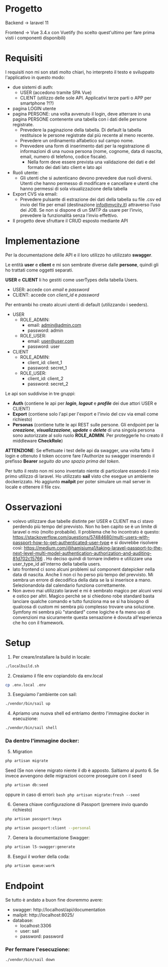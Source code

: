 # Progetto
Backend -> laravel 11

Frontend -> Vue 3.4.x con Vuetify (ho scelto quest'ultimo per fare prima visti i componenti disponibili)

# Requisiti
I requisiti non mi son stati molto chiari, ho interpreto il testo e sviluppato l'applicativo in questo modo:
- due sistemi di auth: 
  - USER (accedono tramite SPA Vue)
  - CLIENT (utilizzo delle sole API. Applicativi terze parti o APP per smartphone ?!?)
- pagina LOGIN utente
- pagina PERSONE: una volta avvenuto il login, deve atterrare in una pagina PERSONE contenente una tabella con i dati delle persone registrate. 
  - Prevedere la paginazione della tabella. Di default la tabella restituisce le persone registrate dal più recente al meno recente. 
  - Prevedere un ordinamento alfabetico sul campo nome. 
  - Prevvedere una form di inserimento dati per la registrazione di informazioni di una nuova persona (nome, cognome, data di nascita, email, numero di telefono, codice fiscale). 
    - Nella form deve essere prevista una validazione dei dati e del formato dei dati lato client e lato api
- Ruoli utente: 
  - Gli utenti che si autenticano devono prevedere due ruoli diversi. Utenti che hanno permesso di modificare e cancellare e utenti che hanno permessi di sola visualizzazione della tabella
- Export CVS via email:
  - Prevedere pulsante di estrazione dei dati della tabella su file .csv ed invio del file per email (destinazione info@mycity.it) attraverso l’uso dei JOB. Se non si dispone di un SMTP da usare per l’invio, prevedere la funzionalità senza l’invio effettivo.
- Il progetto deve sfruttare il CRUD esposto mediante API
 
# Implementazione
Per la documentazione delle API e il loro utilizzo ho utilizzato **swagger**.

Le entità **user** e **client** e mi son sembrate diverse dalle **persone**, quindi gli ho trattati come oggetti separati.

**USER** e **CLIENT** li ho gestiti come userTypes della tabella Users.
- USER: accede con _email_ e _password_
- CLIENT: accede con _client_id_ e _password_

Per entrambi ho creato alcuni utenti di default (utilizzando i seeders).
  - USER
    - ROLE_ADMIN: 
      - email: admin@admin.com
      - password: admin
    - ROLE_USER:
      - email: user@user.com
      - password: user
  - CLIENT
    - ROLE_ADMIN:
      - client_id: client_1
      - password: secret_1
    - ROLE_USER:
      - client_id: client_2
      - password: secret_2

Le api son suddivise in tre gruppi:
- **Auth** (contiene le api per **_login_**, **_logout_** e **_profile_** dei due attori USER e CLIENT)
- **Export** (contiene solo l'api per l'export e l'invio del csv via email come richiesto)
- **Personas** (contiene tutte le api REST sulle persone. Gli endpoint per la **_creazione_**, **_visualizzazione_**, **_update_** e **_delete_** di una singola persona sono autorizzate al solo ruolo **ROLE_ADMIN**. Per proteggerle ho creato il middleware **CheckRole**)

**ATTENZIONE**: Se effettuate i test delle api da swagger, una volta fatto il login e ottenuto il token occorre fare l'Authorize su swagger inserendo il prefisso **Bearer** _seguito da uno spazio prima del token_.

Per tutto il resto non mi sono inventato niente di particolare essendo il mio primo utilizzo di laravel.
Ho utilizzato **sail** visto che esegue un ambiente dockerizzato.
Ho aggiunto **mailpit** per poter simulare un mail server in locale e ottenere il file csv.

# Osservazioni
- volevo utilizzare due tabelle distinte per USER e CLIENT ma ci stavo perdendo più tempo del prevvisto. Non ho ben capito se è un limite di laravel o mio (molto probabile).  Il problema che ho incontrato è questo: https://stackoverflow.com/questions/57484680/multi-users-with-passport-how-to-get-authenticated-user-type e si dovrebbe risolvere così: https://medium.com/@hamisjuma1/taking-laravel-passport-to-the-next-level-multi-model-authentication-authorization-and-auditing-81d702c15766 . Ho deciso quindi di tornare indietro e utilizzare una user_type_id all'interno della tabella users.
- lato frontend ci sono alcuni problemi sul component datepicker nella data di nascita. Anche li non ci ho perso più tempo del prevvisto. Mi sembra un errore di decodifica della data se la si inserisce a mano. Selezionandola dal calendario funziona correttamente.
- Non avevo mai utilizzato laravel e mi è sembrato magico per alcuni versi e ostico per altri. Magico perchè se si chiedono robe standard basta lanciare qualche comando e tutto funziona ma se si ha bisogno di qualcosa di custom mi sembra più complesso trovare una soluzione. Symfony mi sembra più "standard" come logiche e fa meno uso di convenzioni ma sicuramente questa sensazione è dovuta all'esperienza che ho con il framework.

# Setup
1. Per creare/installare la build in locale:
```bash
./localbuild.sh
```

2. Creaiamo il file env copiandolo da env.local
```bash
cp .env.local .env
```

3. Eseguiamo l'ambiente con sail:
```bash
./vendor/bin/sail up
```

4. Apriamo una nuova shell ed entriamo dentro l'immagine docker in esecuzione:
```bash
./vendor/bin/sail shell
```

### Da dentro l'immagine docker:
5. Migration
```bash
php artisan migrate
```
Seed (Se non viene migrato niente il db è apposto. Saltiamo al punto 6. Se invece avvengono delle migrazioni occorre proseguire con il seed
```bash
php artisan db:seed
```
oppure in caso di errori:
    ```bash
    php artisan migrate:fresh --seed
    ```

6. Genera chiave configurazione di Passport (premere invio quando richiesto)
```bash
php artisan passport:keys

php artisan passport:client --personal
```

7. Genera la documentazione Swagger:
```bash
php artisan l5-swagger:generate
```

8. Esegui il worker della coda:
```bash
php artisan queue:work
```

# Endpoint 
Se tutto è andato a buon fine dovremmo avere:
- swagger: http://localhost/api/documentation
- mailpit: http://localhost:8025/
- database: 
  - localhost:3306 
  - user: sail
   - password: password 


### Per fermare l'esecuzione:
```bash
./vendor/bin/sail down
```

